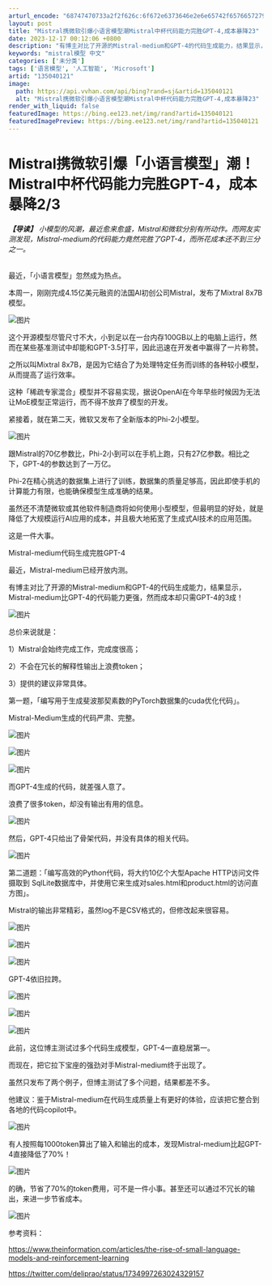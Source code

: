 ```yaml
---
arturl_encode: "68747470733a2f2f626c:6f672e6373646e2e6e65742f65766572796461796e6577732f:61727469636c652f64657461696c732f313335303430313231"
layout: post
title: "Mistral携微软引爆小语言模型潮Mistral中杯代码能力完胜GPT-4,成本暴降23"
date: 2023-12-17 00:12:06 +0800
description: "有博主对比了开源的Mistral-medium和GPT-4的代码生成能力，结果显示，Mistral-"
keywords: "mistral模型 中文"
categories: ['未分类']
tags: ['语言模型', '人工智能', 'Microsoft']
artid: "135040121"
image:
  path: https://api.vvhan.com/api/bing?rand=sj&artid=135040121
  alt: "Mistral携微软引爆小语言模型潮Mistral中杯代码能力完胜GPT-4,成本暴降23"
render_with_liquid: false
featuredImage: https://bing.ee123.net/img/rand?artid=135040121
featuredImagePreview: https://bing.ee123.net/img/rand?artid=135040121
---
```


# Mistral携微软引爆「小语言模型」潮！Mistral中杯代码能力完胜GPT-4，成本暴降2/3

###### **【导读】** 小模型的风潮，最近愈来愈盛，Mistral和微软分别有所动作。而网友实测发现，Mistral-medium的代码能力竟然完胜了GPT-4，而所花成本还不到三分之一。

最近，「小语言模型」忽然成为热点。

本周一，刚刚完成4.15亿美元融资的法国AI初创公司Mistral，发布了Mixtral 8x7B模型。

![图片](https://i-blog.csdnimg.cn/blog_migrate/50620a04c0beab10086f4db9192ed40c.png)

这个开源模型尽管尺寸不大，小到足以在一台内存100GB以上的电脑上运行，然而在某些基准测试中却能和GPT-3.5打平，因此迅速在开发者中赢得了一片称赞。

之所以叫Mixtral 8x7B，是因为它结合了为处理特定任务而训练的各种较小模型，从而提高了运行效率。

这种「稀疏专家混合」模型并不容易实现，据说OpenAI在今年早些时候因为无法让MoE模型正常运行，而不得不放弃了模型的开发。

紧接着，就在第二天，微软又发布了全新版本的Phi-2小模型。

![图片](https://i-blog.csdnimg.cn/blog_migrate/b2c128fdaf8f64ce4d9a99656fac3da4.png)

跟Mistral的70亿参数比，Phi-2小到可以在手机上跑，只有27亿参数。相比之下，GPT-4的参数达到了一万亿。

Phi-2在精心挑选的数据集上进行了训练，数据集的质量足够高，因此即使手机的计算能力有限，也能确保模型生成准确的结果。

虽然还不清楚微软或其他软件制造商将如何使用小型模型，但最明显的好处，就是降低了大规模运行AI应用的成本，并且极大地拓宽了生成式AI技术的应用范围。

这是一件大事。

Mistral-medium代码生成完胜GPT-4

最近，Mistral-medium已经开放内测。

有博主对比了开源的Mistral-medium和GPT-4的代码生成能力，结果显示，Mistral-medium比GPT-4的代码能力更强，然而成本却只需GPT-4的3成！

![图片](https://i-blog.csdnimg.cn/blog_migrate/53e65c934f2520e167a01f2416dcb7c0.png)

总价来说就是：

1）Mistral会始终完成工作，完成度很高；

2）不会在冗长的解释性输出上浪费token；

3）提供的建议非常具体。

第一题，「编写用于生成斐波那契素数的PyTorch数据集的cuda优化代码」。

Mistral-Medium生成的代码严肃、完整。

![图片](https://i-blog.csdnimg.cn/blog_migrate/916bc4cba1b40881531cf1dad8d46da5.png)

![图片](https://i-blog.csdnimg.cn/blog_migrate/a3196ef300ea42ed66bd406af8f2552f.png)

![图片](https://i-blog.csdnimg.cn/blog_migrate/ac68583fb6ea8bc2c90edbe6440545ba.png)

而GPT-4生成的代码，就差强人意了。

浪费了很多token，却没有输出有用的信息。

![图片](https://i-blog.csdnimg.cn/blog_migrate/e9dc9009c8e4b6efbd5651408ab38069.png)

然后，GPT-4只给出了骨架代码，并没有具体的相关代码。

![图片](https://i-blog.csdnimg.cn/blog_migrate/563105ad5a0d53a12e4ce805344e4afa.png)

第二道题：「编写高效的Python代码，将大约10亿个大型Apache HTTP访问文件摄取到 SqlLite数据库中，并使用它来生成对sales.html和product.html的访问直方图」。

Mistral的输出非常精彩，虽然log不是CSV格式的，但修改起来很容易。

![图片](https://i-blog.csdnimg.cn/blog_migrate/8f8180d93a27d48a2693a1dd8de3dfe4.png)

![图片](https://i-blog.csdnimg.cn/blog_migrate/0dcca917ee6b78d7c8c52f5dfc6ab017.png)

![图片](https://i-blog.csdnimg.cn/blog_migrate/4d9ac94a7f8f03407da5cb60088736ab.png)

GPT-4依旧拉跨。

![图片](https://i-blog.csdnimg.cn/blog_migrate/0efdb074e506f890c8e4f1e64520a87c.png)

![图片](https://i-blog.csdnimg.cn/blog_migrate/a5701834739657ea6d8e7afca8d863a4.png)

![图片](https://i-blog.csdnimg.cn/blog_migrate/a947c05a317d7690a4de8e0ec80e83f4.png)

此前，这位博主测试过多个代码生成模型，GPT-4一直稳居第一。

而现在，把它拉下宝座的强劲对手Mistral-medium终于出现了。

虽然只发布了两个例子，但博主测试了多个问题，结果都差不多。

他建议：鉴于Mistral-medium在代码生成质量上有更好的体验，应该把它整合到各地的代码copilot中。

![图片](https://i-blog.csdnimg.cn/blog_migrate/1b01c89448efd29c29028dc3d7663300.png)

有人按照每1000token算出了输入和输出的成本，发现Mistral-medium比起GPT-4直接降低了70%！

![图片](https://i-blog.csdnimg.cn/blog_migrate/223aa9ad054276987b434935ece62eea.png)

的确，节省了70%的token费用，可不是一件小事。甚至还可以通过不冗长的输出，来进一步节省成本。

![图片](https://i-blog.csdnimg.cn/blog_migrate/38e1a0612a7a21ff262ddc1a93236abd.png)

参考资料：

https://www.theinformation.com/articles/the-rise-of-small-language-models-and-reinforcement-learning

https://twitter.com/deliprao/status/1734997263024329157